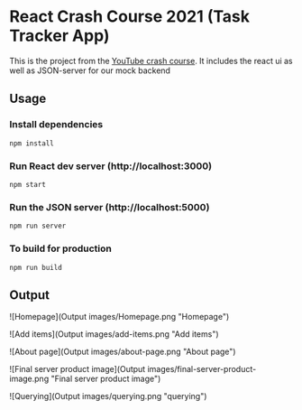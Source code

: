 # React Crash Course 2021 (Task Tracker App)

This is the project from the [YouTube crash course](https://www.youtube.com/watch?v=w7ejDZ8SWv8). It includes the react ui as well as JSON-server for our mock backend

## Usage

### Install dependencies

```
npm install
```

### Run React dev server (http://localhost:3000)

```
npm start
```

### Run the JSON server (http://localhost:5000)

```
npm run server
```

### To build for production

```
npm run build
```

## Output

![Homepage](Output images/Homepage.png "Homepage")

![Add items](Output images/add-items.png "Add items")

![About page](Output images/about-page.png "About page")

![Final server product image](Output images/final-server-product-image.png "Final server product image")

![Querying](Output images/querying.png "querying")